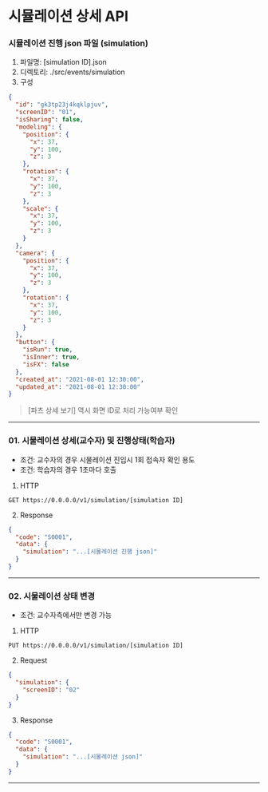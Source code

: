 # 시뮬레이션 상세 API

### 시뮬레이션 진행 json 파일 (simulation)
1. 파일명: [simulation ID].json
2. 디렉토리: ./src/events/simulation
3. 구성

~~~json
{
  "id": "gk3tp23j4kqklpjuv",
  "screenID": "01",
  "isSharing": false,
  "modeling": {
    "position": {
      "x": 37,
      "y": 100,
      "z": 3
    },
    "rotation": {
      "x": 37,
      "y": 100,
      "z": 3
    },
    "scale": {
      "x": 37,
      "y": 100,
      "z": 3
    }
  },
  "camera": {
    "position": {
      "x": 37,
      "y": 100,
      "z": 3
    },
    "rotation": {
      "x": 37,
      "y": 100,
      "z": 3
    }
  },
  "button": {
    "isRun": true,
    "isInner": true,
    "isFX": false
  },
  "created_at": "2021-08-01 12:30:00",
  "updated_at": "2021-08-01 12:30:00"
}
~~~
> [파츠 상세 보기] 역시 화면 ID로 처리 가능여부 확인

---

### 01. 시물레이션 상세(교수자) 및 진행상태(학습자)
- 조건: 교수자의 경우 시물레이션 진입시 1회 접속자 확인 용도
- 조건: 학습자의 경우 1초마다 호출
1. HTTP
~~~http request
GET https://0.0.0.0/v1/simulation/[simulation ID]
~~~

2. Response
~~~json
{
  "code": "S0001",
  "data": {
    "simulation": "...[시물레이션 진행 json]"
  }
}
~~~

---

### 02. 시물레이션 상태 변경
- 조건: 교수자측에서만 변경 가능
1. HTTP
~~~http request
PUT https://0.0.0.0/v1/simulation/[simulation ID]
~~~

2. Request
~~~json
{
  "simulation": {
    "screenID": "02"
  }
}
~~~

3. Response
~~~json
{
  "code": "S0001",
  "data": {
    "simulation": "...[시물레이션 json]"
  }
}
~~~

---
